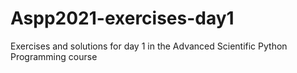 # Aspp2021-exercises-day1
Exercises and solutions for day 1 in the Advanced Scientific Python Programming course
